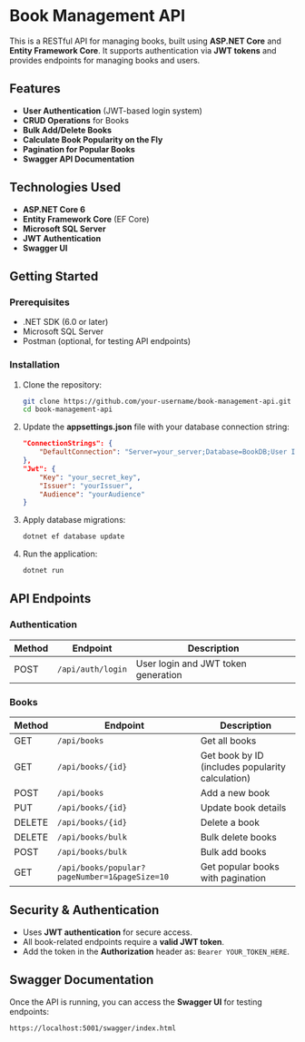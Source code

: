 # Book Management API

This is a RESTful API for managing books, built using **ASP.NET Core** and **Entity Framework Core**. It supports authentication via **JWT tokens** and provides endpoints for managing books and users.

## Features
- **User Authentication** (JWT-based login system)
- **CRUD Operations** for Books
- **Bulk Add/Delete Books**
- **Calculate Book Popularity on the Fly**
- **Pagination for Popular Books**
- **Swagger API Documentation**

## Technologies Used
- **ASP.NET Core 6**
- **Entity Framework Core** (EF Core)
- **Microsoft SQL Server**
- **JWT Authentication**
- **Swagger UI**

## Getting Started

### Prerequisites
- .NET SDK (6.0 or later)
- Microsoft SQL Server
- Postman (optional, for testing API endpoints)

### Installation
1. Clone the repository:
   ```sh
   git clone https://github.com/your-username/book-management-api.git
   cd book-management-api
   ```
2. Update the **appsettings.json** file with your database connection string:
   ```json
   "ConnectionStrings": {
       "DefaultConnection": "Server=your_server;Database=BookDB;User Id=your_user;Password=your_password;"
   },
   "Jwt": {
       "Key": "your_secret_key",
       "Issuer": "yourIssuer",
       "Audience": "yourAudience"
   }
   ```
3. Apply database migrations:
   ```sh
   dotnet ef database update
   ```
4. Run the application:
   ```sh
   dotnet run
   ```

## API Endpoints

### Authentication
| Method | Endpoint       | Description          |
|--------|--------------|----------------------|
| POST   | `/api/auth/login` | User login and JWT token generation |

### Books
| Method | Endpoint       | Description          |
|--------|--------------|----------------------|
| GET    | `/api/books` | Get all books |
| GET    | `/api/books/{id}` | Get book by ID (includes popularity calculation) |
| POST   | `/api/books` | Add a new book |
| PUT    | `/api/books/{id}` | Update book details |
| DELETE | `/api/books/{id}` | Delete a book |
| DELETE | `/api/books/bulk` | Bulk delete books |
| POST   | `/api/books/bulk` | Bulk add books |
| GET    | `/api/books/popular?pageNumber=1&pageSize=10` | Get popular books with pagination |

## Security & Authentication
- Uses **JWT authentication** for secure access.
- All book-related endpoints require a **valid JWT token**.
- Add the token in the **Authorization** header as: `Bearer YOUR_TOKEN_HERE`.

## Swagger Documentation
Once the API is running, you can access the **Swagger UI** for testing endpoints:
```
https://localhost:5001/swagger/index.html
```





